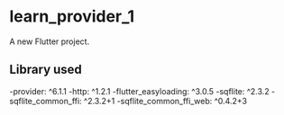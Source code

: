 # learn_provider_1

A new Flutter project.

## Library used
  -provider: ^6.1.1
  -http: ^1.2.1 
  -flutter_easyloading: ^3.0.5
  -sqflite: ^2.3.2
  -sqflite_common_ffi: ^2.3.2+1
  -sqflite_common_ffi_web: ^0.4.2+3

